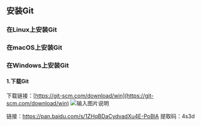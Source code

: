 ## 安装Git

### 在Linux上安装Git
### 在macOS上安装Git
### 在Windows上安装Git

#### 1.下载Git

下载链接：[https://git-scm.com/download/win](https://git-scm.com/download/win)
![输入图片说明](https://images.gitee.com/uploads/images/2020/1201/145627_71ef6fc4_3024336.png "1.png")


链接：https://pan.baidu.com/s/1ZHqBDaCydvadXu4E-PoBlA 
提取码：4s3d 